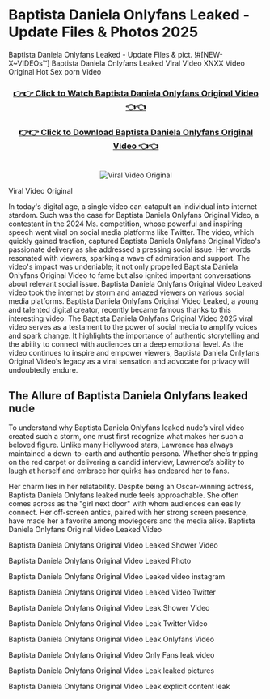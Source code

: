 # Baptista Daniela Onlyfans Leaked - Update Files & Photos 2025

Baptista Daniela Onlyfans Leaked - Update Files & pict. !#[NEW-X~VIDEOs™] Baptista Daniela Onlyfans Leaked Viral Video XNXX Video Original Hot Sex porn Video
<br>
<div align="center">
<h3><a href="https://links2leaks.com?utm_source=baptistadaniela&utm_medium=gitlong" rel="nofollow">👉👉 Click to Watch Baptista Daniela Onlyfans Original Video 👈👈</a></h3>
<h3><a href="https://links2leaks.com?utm_source=baptistadaniela&utm_medium=gitlong" rel="nofollow">👉👉 Click to Download Baptista Daniela Onlyfans Original Video 👈👈</a></h3>
<br>
<a href="https://links2leaks.com?utm_source=baptistadaniela&utm_medium=gitlong" rel="nofollow"><img src="https://i.ibb.co/Gkj2r4b/banner.png" alt="Viral Video Original" style="max-width: 100%; display: inline-block;" data-target="animated-image.originalImage"></a>
</div>

Viral Video Original

In today's digital age, a single video can catapult an individual into internet stardom. Such was the case for Baptista Daniela Onlyfans Original Video, a contestant in the 2024 Ms. competition, whose powerful and inspiring speech went viral on social media platforms like Twitter.
The video, which quickly gained traction, captured Baptista Daniela Onlyfans Original Video's passionate delivery as she addressed a pressing social issue. Her words resonated with viewers, sparking a wave of admiration and support. The video's impact was undeniable; it not only propelled Baptista Daniela Onlyfans Original Video to fame but also ignited important conversations about relevant social issue.
Baptista Daniela Onlyfans Original Video Leaked video took the internet by storm and amazed viewers on various social media platforms. Baptista Daniela Onlyfans Original Video Leaked, a young and talented digital creator, recently became famous thanks to this interesting video.
The Baptista Daniela Onlyfans Original Video 2025 viral video serves as a testament to the power of social media to amplify voices and spark change. It highlights the importance of authentic storytelling and the ability to connect with audiences on a deep emotional level. As the video continues to inspire and empower viewers, Baptista Daniela Onlyfans Original Video's legacy as a viral sensation and advocate for privacy will undoubtedly endure.

<h2>The Allure of Baptista Daniela Onlyfans leaked nude</h2>


To understand why Baptista Daniela Onlyfans leaked nude’s viral video created such a storm, one must first recognize what makes her such a beloved figure. Unlike many Hollywood stars, Lawrence has always maintained a down-to-earth and authentic persona. Whether she’s tripping on the red carpet or delivering a candid interview, Lawrence’s ability to laugh at herself and embrace her quirks has endeared her to fans.

Her charm lies in her relatability. Despite being an Oscar-winning actress, Baptista Daniela Onlyfans leaked nude feels approachable. She often comes across as the "girl next door" with whom audiences can easily connect. Her off-screen antics, paired with her strong screen presence, have made her a favorite among moviegoers and the media alike.
Baptista Daniela Onlyfans Original Video Leaked Video

Baptista Daniela Onlyfans Original Video Leaked Shower Video

Baptista Daniela Onlyfans Original Video Leaked Photo

Baptista Daniela Onlyfans Original Video Leaked video instagram

Baptista Daniela Onlyfans Original Video Leaked Video Twitter

Baptista Daniela Onlyfans Original Video Leak Shower Video

Baptista Daniela Onlyfans Original Video Leak Twitter Video

Baptista Daniela Onlyfans Original Video Leak Onlyfans Video

Baptista Daniela Onlyfans Original Video Only Fans leak video

Baptista Daniela Onlyfans Original Video Leak leaked pictures

Baptista Daniela Onlyfans Original Video Leak explicit content leak